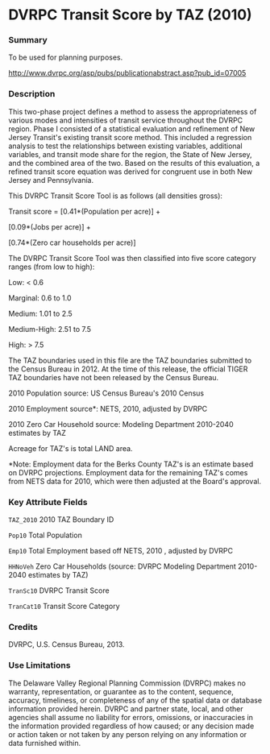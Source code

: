 # DVRPC Transit Score by TAZ (2010)

### Summary
To be used for planning purposes.

http://www.dvrpc.org/asp/pubs/publicationabstract.asp?pub_id=07005

### Description
This two-phase project defines a method to assess the appropriateness of various modes and intensities of transit service throughout the DVRPC region. Phase I consisted of a statistical evaluation and refinement of New Jersey Transit's existing transit score method. This included a regression analysis to test the relationships between existing variables, additional variables, and transit mode share for the region, the State of New Jersey, and the combined area of the two. Based on the results of this evaluation, a refined transit score equation was derived for congruent use in both New Jersey and Pennsylvania. 

This DVRPC Transit Score Tool is as follows (all densities gross):

Transit score = [0.41*(Population per acre)] +

[0.09*(Jobs per acre)] +

[0.74*(Zero car households per acre)]


The DVRPC Transit Score Tool was then classified into five score category ranges (from low to high):

Low: < 0.6

Marginal: 0.6 to 1.0

Medium: 1.01 to 2.5

Medium-High: 2.51 to 7.5

High: > 7.5


The TAZ boundaries used in this file are the TAZ boundaries submitted to the Census Bureau in 2012.  At the time of this release, the official TIGER TAZ boundaries have not been released by the Census Bureau.


2010 Population source: US Census Bureau's 2010 Census

2010 Employment source*: NETS, 2010, adjusted by DVRPC

2010 Zero Car Household source: Modeling Department 2010-2040 estimates by TAZ

Acreage for TAZ's is total LAND area.

*Note: Employment data for the Berks County TAZ's is an estimate based on DVRPC projections. Employment data for the remaining TAZ's comes from NETS data for 2010, which were then adjusted at the Board's approval.

### Key Attribute Fields

`TAZ_2010` 2010 TAZ Boundary ID

`Pop10` Total Population

`Emp10` Total Employment based off NETS, 2010 , adjusted by DVRPC

`HHNoVeh` Zero Car Households (source: DVRPC Modeling Department 2010-2040 estimates by TAZ)

`TranSc10` DVRPC Transit Score 

`TranCat10` Transit Score Category


### Credits
DVRPC, U.S. Census Bureau, 2013.

### Use Limitations
The Delaware Valley Regional Planning Commission (DVRPC) makes no warranty, representation, or guarantee as to the content, sequence, accuracy, timeliness, or completeness of any of the spatial data or database information provided herein. DVRPC and partner state, local, and other agencies shall assume no liability for errors, omissions, or inaccuracies in the information provided regardless of how caused; or any decision made or action taken or not taken by any person relying on any information or data furnished within. 


